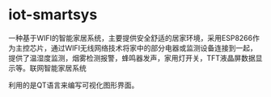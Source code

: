 # iot-smartsys
一种基于WIFI的智能家居系统，主要提供安全舒适的居家环境，采用ESP8266作为主控芯片，通过WIFI无线网络技术将家中的部分电器或监测设备连接到一起，提供了温湿度监测，烟雾检测报警，蜂鸣器发声，家用灯开关，TFT液晶屏数据显示等。联网智能家居系统

利用的是QT语言来编写可视化图形界面。
